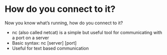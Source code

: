 # How do you connect to it?

Now you know what’s running, how do you connect to it?

* nc \(also called netcat\) is a simple but useful tool for communicating with a port on a server
* Basic syntax: nc \[server\] \[port\]
* Useful for text based communication

